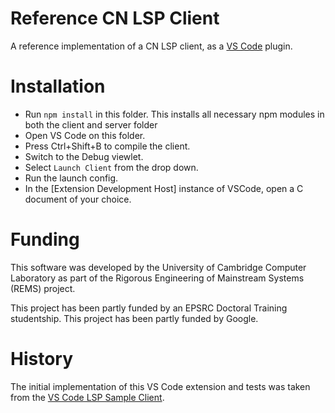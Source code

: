 # Reference CN LSP Client

A reference implementation of a CN LSP client, as a [VS Code](https://code.visualstudio.com/) plugin.

# Installation

- Run `npm install` in this folder. This installs all necessary npm modules in both the client and server folder
- Open VS Code on this folder.
- Press Ctrl+Shift+B to compile the client.
- Switch to the Debug viewlet.
- Select `Launch Client` from the drop down.
- Run the launch config.
- In the [Extension Development Host] instance of VSCode, open a C document of your choice.

# Funding

This software was developed by the University of Cambridge Computer
Laboratory as part of the Rigorous Engineering of Mainstream Systems
(REMS) project.

This project has been partly funded by an EPSRC Doctoral Training studentship.
This project has been partly funded by Google.

# History

The initial implementation of this VS Code extension and tests was taken from
the [VS Code LSP Sample
Client](https://github.com/microsoft/vscode-extension-samples/tree/main/lsp-sample/client/).
